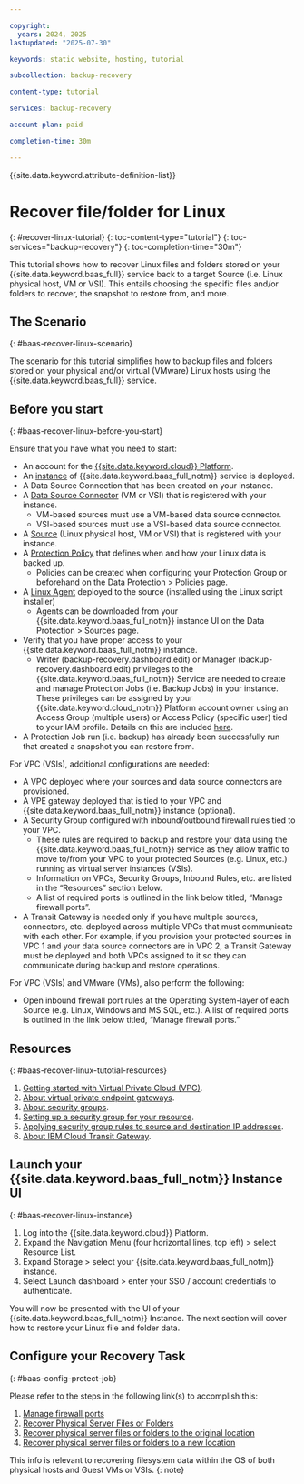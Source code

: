 ```yaml
---

copyright:
  years: 2024, 2025
lastupdated: "2025-07-30"

keywords: static website, hosting, tutorial

subcollection: backup-recovery

content-type: tutorial

services: backup-recovery

account-plan: paid

completion-time: 30m

---
```


{{site.data.keyword.attribute-definition-list}}

# Recover file/folder for Linux
{: #recover-linux-tutorial}
{: toc-content-type="tutorial"}
{: toc-services="backup-recovery"}
{: toc-completion-time="30m"}

This tutorial shows how to recover Linux files and folders stored on your {{site.data.keyword.baas_full}} service back to a target Source (i.e. Linux physical host, VM or VSI). This entails choosing the specific files and/or folders to recover, the snapshot to restore from, and more.

## The Scenario
{: #baas-recover-linux-scenario}

The scenario for this tutorial simplifies how to backup files and folders stored on your physical and/or virtual (VMware) Linux hosts using the {{site.data.keyword.baas_full}} service.

## Before you start
{: #baas-recover-linux-before-you-start}

Ensure that you have what you need to start:

- An account for the [{{site.data.keyword.cloud}} Platform](https://cloud.ibm.com).
- An [instance](/docs/allowlist/backup-recovery?topic=backup-recovery-getting-started-backup-recovery#baas-provision-instance) of {{site.data.keyword.baas_full_notm}} service is deployed.
- A Data Source Connection that has been created on your instance.
- A [Data Source Connector](/docs/allowlist/backup-recovery?topic=backup-recovery-deploy_data_source_connector) (VM or VSI) that is registered with your instance.
  - VM-based sources must use a VM-based data source connector.
  - VSI-based sources must use a VSI-based data source connector.
- A [Source](/docs/allowlist/backup-recovery?topic=backup-recovery-source-registration-tutorial) (Linux physical host, VM or VSI) that is registered with your instance.
- A [Protection Policy](/docs/allowlist/backup-recovery?topic=backup-recovery-baas-policy-creation) that defines when and how your Linux data is backed up.
  - Policies can be created when configuring your Protection Group or beforehand on the Data Protection > Policies page.
- A [Linux Agent](/docs/allowlist/backup-recovery?topic=backup-recovery-install-and-manage-the-agent-on-linux-servers) deployed to the source (installed using the Linux script installer)
  - Agents can be downloaded from your {{site.data.keyword.baas_full_notm}} instance UI on the Data Protection > Sources page.
- Verify that you have proper access to your {{site.data.keyword.baas_full_notm}} instance.
  - Writer (backup-recovery.dashboard.edit) or Manager (backup-recovery.dashboard.edit) privileges to the {{site.data.keyword.baas_full_notm}} Service are needed to create and manage Protection Jobs (i.e. Backup Jobs) in your instance. These privileges can be assigned by your {{site.data.keyword.cloud_notm}} Platform account owner using an Access Group (multiple users) or Access Policy (specific user) tied to your IAM profile. Details on this are included [here](/docs/allowlist/backup-recovery?topic=backup-recovery-iam&interface=ui).
- A Protection Job run (i.e. backup) has already been successfully run that created a snapshot you can restore from.

For VPC (VSIs), additional configurations are needed:

- A VPC deployed where your sources and data source connectors are provisioned.
- A VPE gateway deployed that is tied to your VPC and {{site.data.keyword.baas_full_notm}} instance (optional).
- A Security Group configured with inbound/outbound firewall rules tied to your VPC.
  - These rules are required to backup and restore your data using the {{site.data.keyword.baas_full_notm}} service as they allow traffic to move to/from your VPC to your protected Sources (e.g. Linux, etc.) running as virtual server instances (VSIs).
  - Information on VPCs, Security Groups, Inbound Rules, etc. are listed in the “Resources” section below.
  - A list of required ports is outlined in the link below titled, “Manage firewall ports”.
- A Transit Gateway is needed only if you have multiple sources, connectors, etc. deployed across multiple VPCs that must communicate with each other. For example, if you provision your protected sources in VPC 1 and your data source connectors are in VPC 2, a Transit Gateway must be deployed and both VPCs assigned to it so they can communicate during backup and restore operations.

For VPC (VSIs) and VMware (VMs), also perform the following:

- Open inbound firewall port rules at the Operating System-layer of each Source (e.g. Linux, Windows and MS SQL, etc.). A list of required ports is outlined in the link below titled, “Manage firewall ports.”

## Resources
{: #baas-recover-linux-tutotial-resources}

1. [Getting started with Virtual Private Cloud (VPC)](/docs/vpc?topic=vpc-getting-started).
2. [About virtual private endpoint gateways](/docs/vpc?topic=vpc-about-vpe).
3. [About security groups](/docs/vpc?topic=vpc-using-security-groups).
4. [Setting up a security group for your resource](/docs/vpc?topic=vpc-configuring-the-security-group).
5. [Applying security group rules to source and destination IP addresses](/docs/vpc?topic=vpc-security-groups-rules).
6. [About IBM Cloud Transit Gateway](/docs/transit-gateway?topic=transit-gateway-about).

## Launch your {{site.data.keyword.baas_full_notm}} Instance UI
{: #baas-recover-linux-instance}

1. Log into the {{site.data.keyword.cloud}} Platform.
2. Expand the Navigation Menu (four horizontal lines, top left) > select Resource List.
3. Expand Storage > select your {{site.data.keyword.baas_full_notm}} instance.
4. Select Launch dashboard > enter your SSO / account credentials to authenticate.

You will now be presented with the UI of your {{site.data.keyword.baas_full_notm}} Instance. The next section will cover how to restore your Linux file and folder data.

## Configure your Recovery Task
{: #baas-config-protect-job}

Please refer to the steps in the following link(s) to accomplish this:
1. [Manage firewall ports](/docs/allowlist/backup-recovery?topic=backup-recovery-manage_firewall_ports)
2. [Recover Physical Server Files or Folders](/docs/allowlist/backup-recovery?topic=backup-recovery-Recover)
3. [Recover physical server files or folders to the original location](/docs/allowlist/backup-recovery?topic=backup-recovery-recover_physical_server_files_or_folders_to_the_original_location)
4. [Recover physical server files or folders to a new location](/docs/allowlist/backup-recovery?topic=backup-recovery-recover_physical_server_files_or_folders_to_a_new_location)

This info is relevant to recovering filesystem data within the OS of both physical hosts and Guest VMs or VSIs.
{: note}
